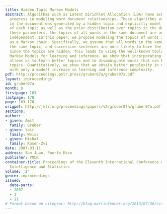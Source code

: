 ```yaml
---
title: Hidden Topic Markov Models
abstract: Algorithms such as Latent Dirichlet Allocation (LDA) have achieved significant
  progress in modeling word document relationships. These algorithms assume each word
  in the document was generated by a hidden topic and explicitly model the word distribution
  of each topic as well as the prior distribution over topics in the document. Given
  these parameters, the topics of all words in the same document are assumed to be
  independent. In this paper, we propose modeling the topics of words in the document
  as a Markov chain. Specifically, we assume that all words in the same sentence have
  the same topic, and successive sentences are more likely to have the same topics.
  Since the topics are hidden, this leads to using the well-known tools of Hidden
  Markov Models for learning and inference. We show that incorporating this dependency
  allows us to learn better topics and to disambiguate words that can belong to different
  topics. Quantitatively, we show that we obtain better perplexity in modeling documents
  with only a modest increase in learning and inference complexity.
pdf: http://proceedings.pmlr.press/gruber07a/gruber07a.pdf
layout: inproceedings
id: gruber07a
month: 0
firstpage: 163
lastpage: 170
page: 163-170
origpdf: http://jmlr.org/proceedings/papers/v2/gruber07a/gruber07a.pdf
sections: 
author:
- given: Amit
  family: Gruber
- given: Yair
  family: Weiss
- given: Michal
  family: Rosen-Zvi
date: 2007-03-11
address: San Juan, Puerto Rico
publisher: PMLR
container-title: Proceedings of the Eleventh International Conference on Artificial
  Intelligence and Statistics
volume: '2'
genre: inproceedings
issued:
  date-parts:
  - 2007
  - 3
  - 11
# Format based on citeproc: http://blog.martinfenner.org/2013/07/30/citeproc-yaml-for-bibliographies/
---
```

